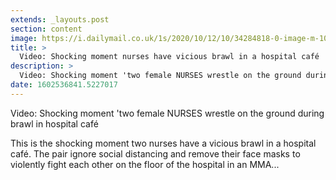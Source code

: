 ```yaml
--- 
extends: _layouts.post 
section: content 
image: https://i.dailymail.co.uk/1s/2020/10/12/10/34284818-0-image-m-10_1602494441496.jpg 
title: > 
  Video: Shocking moment nurses have vicious brawl in a hospital café 
description: > 
  Video: Shocking moment 'two female NURSES wrestle on the ground during brawl in hospital caféThis is the shocking moment two nurses have a vicious brawl in a hospital café.The pair ignore social distancing and remove their face masks to violently fight each other on the floor of the hospital in an MMA... 
date: 1602536841.5227017 
--- 
```

Video: Shocking moment 'two female NURSES wrestle on the ground during brawl in hospital café

This is the shocking moment two nurses have a vicious brawl in a hospital café. The pair ignore social distancing and remove their face masks to violently fight each other on the floor of the hospital in an MMA...